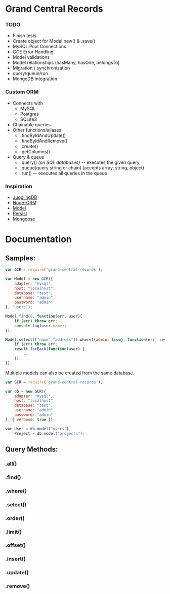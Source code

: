 # Grand Central Records

### TODO

* Finish tests
* Create object for Model.new() & .save()
* MySQL Pool Connections
* GCE Error Handling
* Model validations
* Model relationships (hasMany, hasOne, belongsTo)
* Migration / synchronization
* query/queue/run
* MongoDB integration

### Custom ORM

* Connects with
    * MySQL
    * Postgres
    * SQLite3
* Chainable queries
* Other functions/aliases
    * .findByIdAndUpdate()
    * .findByIdAndRemove()
    * .create()
    * .getColumns()
* Query & queue
    * .query() *(on SQL databases)* -- executes the given query
    * .queue(query string or chain) (accepts array, string, object)
    * .run() -- executes all queries in the queue

### Inspiration

* [JugglingDB](https://github.com/1602/jugglingdb)
* [Node-ORM](https://github.com/dresende/node-orm2)
* [Model](https://npmjs.org/package/model)
* [Persist](https://npmjs.org/package/persist)
* [Mongoose](https://npmjs.org/package/mongoose)

# Documentation

## Samples:
```js
var GCR = require('grand-central-records');

var Model = new GCR({
    adapter: "mysql",
    host: "localhost",
    database: "test",
    username: "admin",
    password: "admin"
}, "users");

Model.find(8, function(err, user){
    if (err) throw err;
    console.log(user.name);
});

Model.select(["name","address"]).where({admin: true}, function(err, result) {
    if (err) throw err;
    result.forEach(function(user) {
        ...
    });
});
```

Multiple models can also be created from the same database.
```js
var GCR = require('grand-central-records');

var db = new GCR({
    adapter: "mysql",
    host: "localhost",
    database: "test",
    username: "admin",
    password: "admin"
}, { verbose: true });

var User = db.model("users"),
    Project = db.model("projects");
```

## Query Methods:

### .all()
### .find()
### .where()
### .select()
### .order()
### .limit()
### .offset()
### .insert()
### .update()
### .remove()
